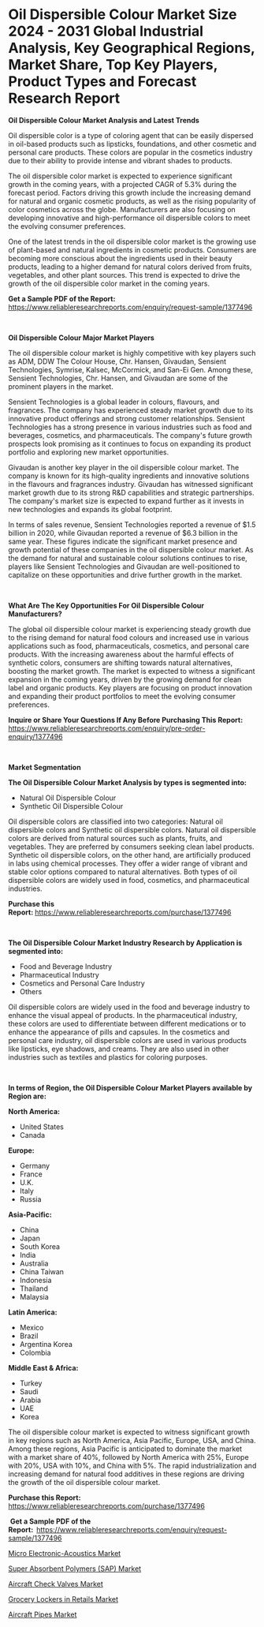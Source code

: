 <p><h1>Oil Dispersible Colour Market Size 2024 - 2031 Global Industrial Analysis, Key Geographical Regions, Market Share, Top Key Players, Product Types and Forecast Research Report</h1></p><p><strong>Oil Dispersible Colour Market Analysis and Latest Trends</strong></p>
<p><p>Oil dispersible color is a type of coloring agent that can be easily dispersed in oil-based products such as lipsticks, foundations, and other cosmetic and personal care products. These colors are popular in the cosmetics industry due to their ability to provide intense and vibrant shades to products.</p><p>The oil dispersible color market is expected to experience significant growth in the coming years, with a projected CAGR of 5.3% during the forecast period. Factors driving this growth include the increasing demand for natural and organic cosmetic products, as well as the rising popularity of color cosmetics across the globe. Manufacturers are also focusing on developing innovative and high-performance oil dispersible colors to meet the evolving consumer preferences.</p><p>One of the latest trends in the oil dispersible color market is the growing use of plant-based and natural ingredients in cosmetic products. Consumers are becoming more conscious about the ingredients used in their beauty products, leading to a higher demand for natural colors derived from fruits, vegetables, and other plant sources. This trend is expected to drive the growth of the oil dispersible color market in the coming years.</p></p>
<p><strong>Get a Sample PDF of the Report:&nbsp;</strong> <a href="https://www.reliableresearchreports.com/enquiry/request-sample/1377496">https://www.reliableresearchreports.com/enquiry/request-sample/1377496</a></p>
<p>&nbsp;</p>
<p><strong>Oil Dispersible Colour Major Market Players</strong></p>
<p><p>The oil dispersible colour market is highly competitive with key players such as ADM, DDW The Colour House, Chr. Hansen, Givaudan, Sensient Technologies, Symrise, Kalsec, McCormick, and San-Ei Gen. Among these, Sensient Technologies, Chr. Hansen, and Givaudan are some of the prominent players in the market.</p><p>Sensient Technologies is a global leader in colours, flavours, and fragrances. The company has experienced steady market growth due to its innovative product offerings and strong customer relationships. Sensient Technologies has a strong presence in various industries such as food and beverages, cosmetics, and pharmaceuticals. The company's future growth prospects look promising as it continues to focus on expanding its product portfolio and exploring new market opportunities.</p><p>Givaudan is another key player in the oil dispersible colour market. The company is known for its high-quality ingredients and innovative solutions in the flavours and fragrances industry. Givaudan has witnessed significant market growth due to its strong R&D capabilities and strategic partnerships. The company's market size is expected to expand further as it invests in new technologies and expands its global footprint.</p><p>In terms of sales revenue, Sensient Technologies reported a revenue of $1.5 billion in 2020, while Givaudan reported a revenue of $6.3 billion in the same year. These figures indicate the significant market presence and growth potential of these companies in the oil dispersible colour market. As the demand for natural and sustainable colour solutions continues to rise, players like Sensient Technologies and Givaudan are well-positioned to capitalize on these opportunities and drive further growth in the market.</p></p>
<p>&nbsp;</p>
<p><strong>What Are The Key Opportunities For Oil Dispersible Colour Manufacturers?</strong></p>
<p><p>The global oil dispersible colour market is experiencing steady growth due to the rising demand for natural food colours and increased use in various applications such as food, pharmaceuticals, cosmetics, and personal care products. With the increasing awareness about the harmful effects of synthetic colors, consumers are shifting towards natural alternatives, boosting the market growth. The market is expected to witness a significant expansion in the coming years, driven by the growing demand for clean label and organic products. Key players are focusing on product innovation and expanding their product portfolios to meet the evolving consumer preferences.</p></p>
<p><strong>Inquire or Share Your Questions If Any Before Purchasing This Report:</strong> <a href="https://www.reliableresearchreports.com/enquiry/pre-order-enquiry/1377496">https://www.reliableresearchreports.com/enquiry/pre-order-enquiry/1377496</a></p>
<p>&nbsp;</p>
<p><strong>Market Segmentation</strong></p>
<p><strong>The Oil Dispersible Colour Market Analysis by types is segmented into:</strong></p>
<p><ul><li>Natural Oil Dispersible Colour</li><li>Synthetic Oil Dispersible Colour</li></ul></p>
<p><p>Oil dispersible colors are classified into two categories: Natural oil dispersible colors and Synthetic oil dispersible colors. Natural oil dispersible colors are derived from natural sources such as plants, fruits, and vegetables. They are preferred by consumers seeking clean label products. Synthetic oil dispersible colors, on the other hand, are artificially produced in labs using chemical processes. They offer a wider range of vibrant and stable color options compared to natural alternatives. Both types of oil dispersible colors are widely used in food, cosmetics, and pharmaceutical industries.</p></p>
<p><strong>Purchase this Report:&nbsp;</strong><a href="https://www.reliableresearchreports.com/purchase/1377496">https://www.reliableresearchreports.com/purchase/1377496</a></p>
<p>&nbsp;</p>
<p><strong>The Oil Dispersible Colour Market Industry Research by Application is segmented into:</strong></p>
<p><ul><li>Food and Beverage Industry</li><li>Pharmaceutical Industry</li><li>Cosmetics and Personal Care Industry</li><li>Others</li></ul></p>
<p><p>Oil dispersible colors are widely used in the food and beverage industry to enhance the visual appeal of products. In the pharmaceutical industry, these colors are used to differentiate between different medications or to enhance the appearance of pills and capsules. In the cosmetics and personal care industry, oil dispersible colors are used in various products like lipsticks, eye shadows, and creams. They are also used in other industries such as textiles and plastics for coloring purposes.</p></p>
<p>&nbsp;</p>
<p><strong>In terms of Region, the Oil Dispersible Colour Market Players available by Region are:</strong></p>
<p>
    <p> <strong> North America: </strong>
        <ul>
            <li>United States</li>
            <li>Canada</li>
        </ul>
        </p> 
    <p> <strong> Europe: </strong>
        <ul>
            <li>Germany</li>
            <li>France</li>
            <li>U.K.</li>
            <li>Italy</li>
            <li>Russia</li>
        </ul>
        </p> 
    <p> <strong> Asia-Pacific: </strong>
        <ul>
            <li>China</li>
            <li>Japan</li>
            <li>South Korea</li>
            <li>India</li>
            <li>Australia</li>
            <li>China Taiwan</li>
            <li>Indonesia</li>
            <li>Thailand</li>
            <li>Malaysia</li>
        </ul>
        </p> 
    <p> <strong> Latin America: </strong>
        <ul>
            <li>Mexico</li>
            <li>Brazil</li>
            <li>Argentina Korea</li>
            <li>Colombia</li>
        </ul>
        </p> 
    <p> <strong> Middle East & Africa: </strong>
        <ul>
            <li>Turkey</li>
            <li>Saudi</li>
            <li>Arabia</li>
            <li>UAE</li>
            <li>Korea</li>
        </ul>
    </p>
    </p>
<p><p>The oil dispersible colour market is expected to witness significant growth in key regions such as North America, Asia Pacific, Europe, USA, and China. Among these regions, Asia Pacific is anticipated to dominate the market with a market share of 40%, followed by North America with 25%, Europe with 20%, USA with 10%, and China with 5%. The rapid industrialization and increasing demand for natural food additives in these regions are driving the growth of the oil dispersible colour market.</p></p>
<p><strong>Purchase this Report: </strong><a href="https://www.reliableresearchreports.com/purchase/1377496">https://www.reliableresearchreports.com/purchase/1377496</a></p>
<p>&nbsp;<strong>Get a Sample PDF of the Report:&nbsp;&nbsp;</strong><a href="https://www.reliableresearchreports.com/enquiry/request-sample/1377496">https://www.reliableresearchreports.com/enquiry/request-sample/1377496</a></p>
<p><strong></strong></p>
<p><p><a href="https://poised-avenue-46d.notion.site/Micro-Electronic-Acoustics-Market-Analysis-Examines-its-Scope-on-Growth-Opportunities-and-Forecaste-de8b0e1208744cfea6f23fef6b7c0c22">Micro Electronic-Acoustics Market</a></p><p><a href="https://gamy-alyssum-396.notion.site/Super-Absorbent-Polymers-SAP-Market-Analysis-and-Market-Size-Global-Industry-Overview-Market-Seg-d5d608e998e64cf7880c9b1b1731480b">Super Absorbent Polymers (SAP) Market</a></p><p><a href="https://view.publitas.com/reportprime-1/aircraft-check-valves-market-size-evaluating-its-market-trends-growth-and-projections-2024-2031/">Aircraft Check Valves Market</a></p><p><a href="https://unruly-ladybug-44b.notion.site/Grocery-Lockers-in-Retails-Market-Challenges-Opportunities-and-Growth-Drivers-and-Major-Market-Pl-f71e1d62042c480685c55f84124cecc7">Grocery Lockers in Retails Market</a></p><p><a href="https://view.publitas.com/reportprime-1/aircraft-pipes-market-research-report-the-key-to-successful-business-strategy-forecasted-for-period-from-2024-2031/">Aircraft Pipes Market</a></p></p>